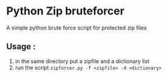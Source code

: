 # Python Zip bruteforcer

A simple python brute force script for protected zip files

## Usage :

1. in the same directory put a zipfile and a dictionary list
2. run the script `zipforcer.py -f <zipfile> -d <dictionary>`
